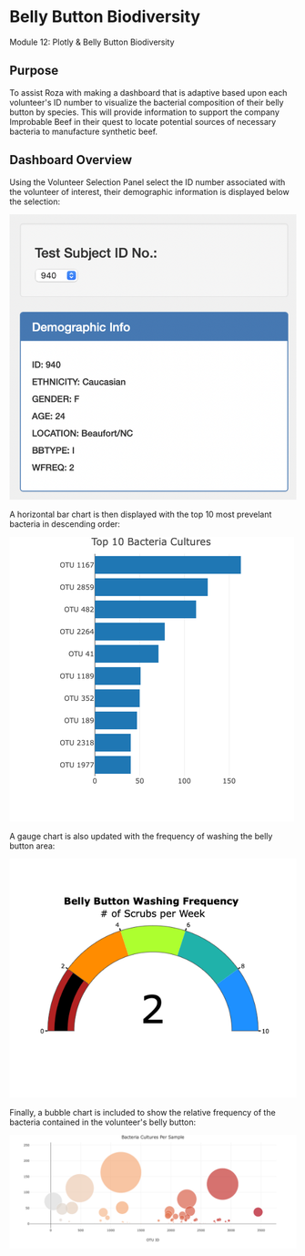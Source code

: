 # Belly Button Biodiversity
Module 12: Plotly & Belly Button Biodiversity

## Purpose

To assist Roza with making a dashboard that is adaptive based upon each volunteer's ID number to visualize the bacterial composition of their belly button by species. This will provide information to support the company Improbable Beef in their quest to locate potential sources of necessary bacteria to manufacture synthetic beef.

## Dashboard Overview

Using the Volunteer Selection Panel select the ID number associated with the volunteer of interest, their demographic information is displayed below the selection:

![Volunteer Selection Panel](https://github.com/sqrtofpi/sqrtofpi.github.io/blob/cc727290ece81a5b20e5b46ababb69d1ade23e45/Resources/Test%20Subject%20Selection%20-%20Test%20Subject%20ID%20No%20-%20940.png)

A horizontal bar chart is then displayed with the top 10 most prevelant bacteria in descending order:

![Horizontal Bar Chart](https://github.com/sqrtofpi/sqrtofpi.github.io/blob/cc727290ece81a5b20e5b46ababb69d1ade23e45/Resources/Horizontal%20Bar%20Chart%20-%20Test%20Subject%20ID%20No%20-%20940.png)

A gauge chart is also updated with the frequency of washing the belly button area:

![Gauge Chart](https://github.com/sqrtofpi/sqrtofpi.github.io/blob/cc727290ece81a5b20e5b46ababb69d1ade23e45/Resources/Gauge%20Chart%20-%20Test%20Subject%20ID%20No%20-%20940.png)

Finally, a bubble chart is included to show the relative frequency of the bacteria contained in the volunteer's belly button:

![Bubble Chart](https://github.com/sqrtofpi/sqrtofpi.github.io/blob/cc727290ece81a5b20e5b46ababb69d1ade23e45/Resources/Bubble%20Chart%20-%20Test%20Subject%20ID%20No%20-%20940.png)
